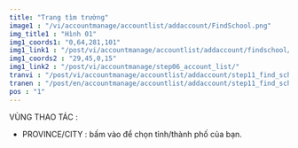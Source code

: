 ```yaml
---
title: "Trang tìm trường"
image1 : "/vi/accountmanage/accountlist/addaccount/FindSchool.png"
img_title1 : "Hình 01"
img1_coords1: "0,64,281,101"
img1_link1 : "/post/vi/accountmanage/accountlist/addaccount/findschool/step12_drop_down_address/"
img1_coords2 : "29,45,0,15"
img1_link2 : "/post/vi/accountmanage/step06_account_list/"
tranvi : "/post/vi/accountmanage/accountlist/addaccount/step11_find_school/"
tranen : "/post/en/accountmanage/accountlist/addaccount/step11_find_school/"
pos : "1"
---
```

VÙNG THAO TÁC :

- PROVINCE/CITY : bấm vào để chọn tỉnh/thành phố của bạn.	